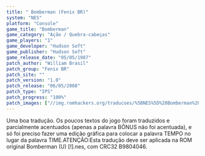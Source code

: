```yaml
---
title: " Bomberman (Fenix BR)"
system: "NES"
platform: "Console"
game_title: "Bomberman"
game_category: "Ação / Quebra-cabeças"
game_players: "1"
game_developer: "Hudson Soft"
game_publisher: "Hudson Soft"
game_release_date: "05/05/1987"
patch_author: "William Brasil"
patch_group: "Fenix BR"
patch_site: ""
patch_version: "1.0"
patch_release: "06/05/2008"
patch_type: "IPS"
patch_progress: "100%"
patch_images: ["//img.romhackers.org/traducoes/%5BNES%5D%20Bomberman%20-%20Fenix%20BR%20-%201.png","//img.romhackers.org/traducoes/%5BNES%5D%20Bomberman%20-%20Fenix%20BR%20-%202.png","//img.romhackers.org/traducoes/%5BNES%5D%20Bomberman%20-%20Fenix%20BR%20-%203.png"]
---
```

Uma boa tradução. Os poucos textos do jogo foram traduzidos e parcialmente acentuados (apenas a palavra BÔNUS não foi acentuada), e só foi preciso fazer uma edição gráfica para colocar a palavra TEMPO no lugar da palavra TIME.ATENÇÃO:Esta tradução deve ser aplicada na ROM original Bomberman (U) [!].nes, com CRC32 B9804046.
